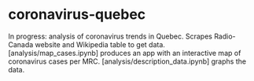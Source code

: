 # coronavirus-quebec

In progress: analysis of coronavirus trends in Quebec.
Scrapes Radio-Canada website and Wikipedia table to get data.
[analysis/map_cases.ipynb] produces an app with an interactive map of coronavirus cases per MRC.
[analysis/description_data.ipynb] graphs the data.
